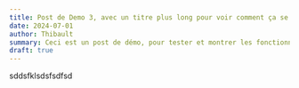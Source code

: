 ```yaml
---
title: Post de Demo 3, avec un titre plus long pour voir comment ça se comporte
date: 2024-07-01
author: Thibault
summary: Ceci est un post de démo, pour tester et montrer les fonctionnalités de markdown.démo, pour tester et montrer les fonctionnalités de markdown.dsn,dlfsdsdfsdsfsdfsdfsdf
draft: true
---
```


sddsfklsdsfsdfsd
